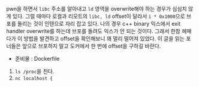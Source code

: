 pwn을 하면서 `libc` 주소를 알아내고 `ld` 영역을 overwrite해야 하는 경우가 심심치 않게 있다. 그럴 때마다 로컬과 리모트의 `libc, ld` offset이 달라서 `i * 0x1000`으로 브포를 돌리는 것이 인텐으로 자리 잡고 있다. 나의 경우 c++ binary 익스에서 exit handler overwrite를 하는데 브포를 돌려도 익스가 안 되는 것이다. 그래서 한참 헤매다가 이 방법을 발견하고 offset을 확인해보니 꽤 멀리 떨어져 있었다. 이 글을 읽는 포너들은 앞으로 브포하지 말고 도커에서 한 번에 offset을 구하길 바란다.

- 준비물 : Dockerfile

1. `ls /proc`을 친다.
2. `nc localhost {`